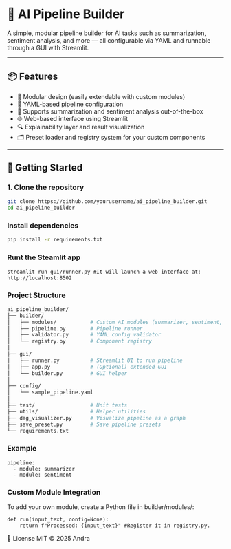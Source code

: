 # 🧠 AI Pipeline Builder

A simple, modular pipeline builder for AI tasks such as summarization, sentiment analysis, and more — all configurable via YAML and runnable through a GUI with Streamlit.

---

## 📦 Features

- 🧩 Modular design (easily extendable with custom modules)
- 🔄 YAML-based pipeline configuration
- 💬 Supports summarization and sentiment analysis out-of-the-box
- 🌐 Web-based interface using Streamlit
- 🔍 Explainability layer and result visualization
- 🗂️ Preset loader and registry system for your custom components

---

## 🚀 Getting Started

### 1. Clone the repository
```bash
git clone https://github.com/yourusername/ai_pipeline_builder.git
cd ai_pipeline_builder
```
### Install dependencies
```bash
pip install -r requirements.txt
```

### Runt the Steamlit app
```
streamlit run gui/runner.py #It will launch a web interface at: http://localhost:8502
```

### Project Structure
```bash
ai_pipeline_builder/
├── builder/
│   ├── modules/           # Custom AI modules (summarizer, sentiment, etc.)
│   ├── pipeline.py        # Pipeline runner
│   ├── validator.py       # YAML config validator
│   └── registry.py        # Component registry
│
├── gui/
│   ├── runner.py          # Streamlit UI to run pipeline
│   ├── app.py             # (Optional) extended GUI
│   └── builder.py         # GUI helper
│
├── config/
│   └── sample_pipeline.yaml
│
├── test/                  # Unit tests
├── utils/                 # Helper utilities
├── dag_visualizer.py      # Visualize pipeline as a graph
├── save_preset.py         # Save pipeline presets
└── requirements.txt
```

### Example
```
pipeline:
  - module: summarizer
  - module: sentiment
```

### Custom Module Integration
To add your own module, create a Python file in builder/modules/:
```
def run(input_text, config=None):
    return f"Processed: {input_text}" #Register it in registry.py.
```
📄 License
MIT © 2025 Andra



